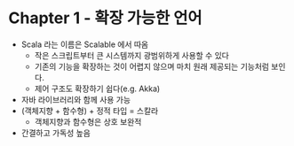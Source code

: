 # Chapter 1 - 확장 가능한 언어

* Scala 라는 이름은 Scalable 에서 따옴
  * 작은 스크립트부터 큰 시스템까지 광범위하게 사용할 수 있다
  * 기존의 기능을 확장하는 것이 어렵지 않으며 마치 원래 제공되는 기능처럼 보인다.
  * 제어 구조도 확장하기 쉽다(e.g. Akka)
* 자바 라이브러리와 함께 사용 가능
* (객체지향 + 함수형) + 정적 타입 = 스칼라
  * 객체지향과 함수형은 상호 보완적
* 간결하고 가독성 높음
